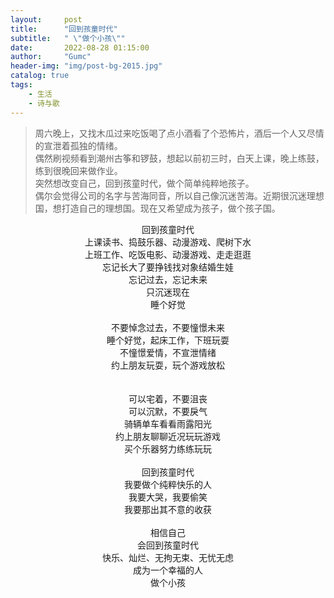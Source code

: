 ```yaml
---
layout:     post
title:      "回到孩童时代"
subtitle:   " \"做个小孩\""
date:       2022-08-28 01:15:00
author:     "Gumc"
header-img: "img/post-bg-2015.jpg"
catalog: true
tags:
    - 生活
    - 诗与歌
--- 
```


> 周六晚上，又找木瓜过来吃饭喝了点小酒看了个恐怖片，酒后一个人又尽情的宣泄着孤独的情绪。  
> 偶然刷视频看到潮州古筝和锣鼓，想起以前初三时，白天上课，晚上练鼓，练到很晚回来做作业。  
> 突然想改变自己，回到孩童时代，做个简单纯粹地孩子。  
> 偶尔会觉得公司的名字与苦海同音，所以自己像沉迷苦海。近期很沉迷理想国，想打造自己的理想国。现在又希望成为孩子，做个孩子国。

<center>

回到孩童时代  <br/>
上课读书、捣鼓乐器、动漫游戏、爬树下水  <br/>
上班工作、吃饭电影、动漫游戏、走走逛逛  <br/>
忘记长大了要挣钱找对象结婚生娃  <br/>
忘记过去，忘记未来  <br/>
只沉迷现在  <br/>
睡个好觉  <br/>
<br/>
不要悼念过去，不要憧憬未来  <br/>
睡个好觉，起床工作，下班玩耍  <br/>
不憧憬爱情，不宣泄情绪  <br/>
约上朋友玩耍，玩个游戏放松  <br/>
<br/>  
可以宅着，不要沮丧  <br/>
可以沉默，不要戾气  <br/>
骑辆单车看看雨露阳光  <br/>
约上朋友聊聊近况玩玩游戏  <br/>
买个乐器努力练练玩玩    <br/>
<br/>
回到孩童时代   <br/>
我要做个纯粹快乐的人  <br/>
我要大哭，我要偷笑  <br/>
我要那出其不意的收获  <br/>
<br/>
相信自己  <br/>
会回到孩童时代   <br/>
快乐、灿烂、无拘无束、无忧无虑  <br/>
成为一个幸福的人  <br/>
做个小孩  <br/>

</center>